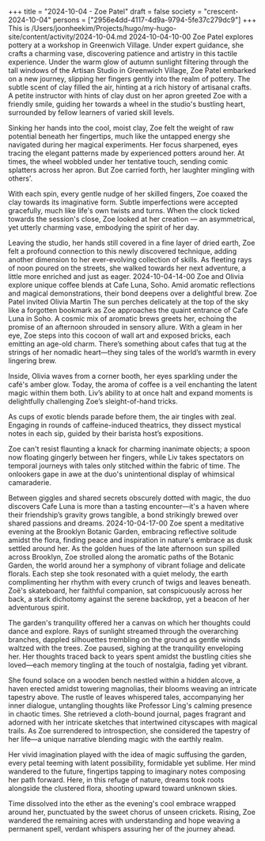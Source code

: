 +++
title = "2024-10-04 - Zoe Patel"
draft = false
society = "crescent-2024-10-04"
persons = ["2956e4dd-4117-4d9a-9794-5fe37c279dc9"]
+++
This is /Users/joonheekim/Projects/hugo/my-hugo-site/content/activity/2024-10-04.md
2024-10-04-10-00
Zoe Patel explores pottery at a workshop in Greenwich Village. Under expert guidance, she crafts a charming vase, discovering patience and artistry in this tactile experience.
Under the warm glow of autumn sunlight filtering through the tall windows of the Artisan Studio in Greenwich Village, Zoe Patel embarked on a new journey, slipping her fingers gently into the realm of pottery. The subtle scent of clay filled the air, hinting at a rich history of artisanal crafts. A petite instructor with hints of clay dust on her apron greeted Zoe with a friendly smile, guiding her towards a wheel in the studio's bustling heart, surrounded by fellow learners of varied skill levels. 

Sinking her hands into the cool, moist clay, Zoe felt the weight of raw potential beneath her fingertips, much like the untapped energy she navigated during her magical experiments. Her focus sharpened, eyes tracing the elegant patterns made by experienced potters around her. At times, the wheel wobbled under her tentative touch, sending comic splatters across her apron. But Zoe carried forth, her laughter mingling with others'. 

With each spin, every gentle nudge of her skilled fingers, Zoe coaxed the clay towards its imaginative form. Subtle imperfections were accepted gracefully, much like life's own twists and turns. When the clock ticked towards the session's close, Zoe looked at her creation — an asymmetrical, yet utterly charming vase, embodying the spirit of her day.

Leaving the studio, her hands still covered in a fine layer of dried earth, Zoe felt a profound connection to this newly discovered technique, adding another dimension to her ever-evolving collection of skills. As fleeting rays of noon poured on the streets, she walked towards her next adventure, a little more enriched and just as eager.
2024-10-04-14-00
Zoe and Olivia explore unique coffee blends at Cafe Luna, Soho. Amid aromatic reflections and magical demonstrations, their bond deepens over a delightful brew.
Zoe Patel invited Olivia Martin
The sun perches delicately at the top of the sky like a forgotten bookmark as Zoe approaches the quaint entrance of Cafe Luna in Soho. A cosmic mix of aromatic brews greets her, echoing the promise of an afternoon shrouded in sensory allure. With a gleam in her eye, Zoe steps into this cocoon of wall art and exposed bricks, each emitting an age-old charm. There’s something about cafes that tug at the strings of her nomadic heart—they sing tales of the world’s warmth in every lingering brew.

Inside, Olivia waves from a corner booth, her eyes sparkling under the café's amber glow. Today, the aroma of coffee is a veil enchanting the latent magic within them both. Liv’s ability to at once halt and expand moments is delightfully challenging Zoe’s sleight-of-hand tricks.

As cups of exotic blends parade before them, the air tingles with zeal. Engaging in rounds of caffeine-induced theatrics, they dissect mystical notes in each sip, guided by their barista host’s expositions.

Zoe can't resist flaunting a knack for charming inanimate objects; a spoon now floating gingerly between her fingers, while Liv takes spectators on temporal journeys with tales only stitched within the fabric of time. The onlookers gape in awe at the duo's unintentional display of whimsical camaraderie.

Between giggles and shared secrets obscurely dotted with magic, the duo discovers Cafe Luna is more than a tasting encounter—it's a haven where their friendship’s gravity grows tangible, a bond strikingly brewed over shared passions and dreams.
2024-10-04-17-00
Zoe spent a meditative evening at the Brooklyn Botanic Garden, embracing reflective solitude amidst the flora, finding peace and inspiration in nature's embrace as dusk settled around her.
As the golden hues of the late afternoon sun spilled across Brooklyn, Zoe strolled along the aromatic paths of the Botanic Garden, the world around her a symphony of vibrant foliage and delicate florals. Each step she took resonated with a quiet melody, the earth complimenting her rhythm with every crunch of twigs and leaves beneath. Zoë's skateboard, her faithful companion, sat conspicuously across her back, a stark dichotomy against the serene backdrop, yet a beacon of her adventurous spirit.

The garden's tranquility offered her a canvas on which her thoughts could dance and explore. Rays of sunlight streamed through the overarching branches, dappled silhouettes trembling on the ground as gentle winds waltzed with the trees. Zoe paused, sighing at the tranquility enveloping her. Her thoughts traced back to years spent amidst the bustling cities she loved—each memory tingling at the touch of nostalgia, fading yet vibrant.

She found solace on a wooden bench nestled within a hidden alcove, a haven erected amidst towering magnolias, their blooms weaving an intricate tapestry above. The rustle of leaves whispered tales, accompanying her inner dialogue, untangling thoughts like Professor Ling's calming presence in chaotic times. She retrieved a cloth-bound journal, pages fragrant and adorned with her intricate sketches that intertwined cityscapes with magical trails. As Zoe surrendered to introspection, she considered the tapestry of her life—a unique narrative blending magic with the earthly realm.

Her vivid imagination played with the idea of magic suffusing the garden, every petal teeming with latent possibility, formidable yet sublime. Her mind wandered to the future, fingertips tapping to imaginary notes composing her path forward. Here, in this refuge of nature, dreams took roots alongside the clustered flora, shooting upward toward unknown skies.

Time dissolved into the ether as the evening's cool embrace wrapped around her, punctuated by the sweet chorus of unseen crickets. Rising, Zoe wandered the remaining acres with understanding and hope weaving a permanent spell, verdant whispers assuring her of the journey ahead.
